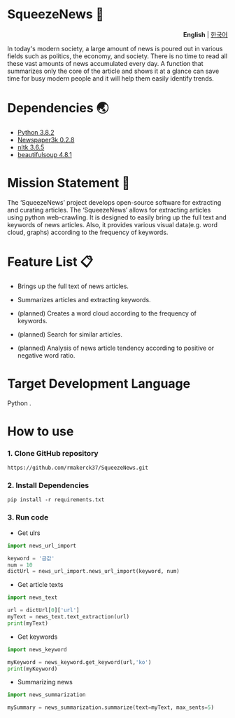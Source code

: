 # SqueezeNews 📖

<p align="right"><b>English</b> |    <a href="https://github.com/rmakerck37/SqueezeNews/blob/main/README_ko.md">한국어</a><p>
In today's modern society, a large amount of news is poured out in various fields such as politics, the economy, and society. There is no time to read all these vast amounts of news accumulated every day.
A function that summarizes only the core of the article and shows it at a glance can save time for busy modern people and it will help them easily identify trends.

# Dependencies 🌏
- [Python 3.8.2](https://www.python.org/downloads/release/python-382/)
- [Newspaper3k 0.2.8](https://github.com/codelucas/newspaper)
- [nltk 3.6.5](https://www.nltk.org/)
- [beautifulsoup 4.8.1](https://beautiful-soup-4.readthedocs.io/en/latest/)

# Mission Statement 📝
The ‘SqueezeNews’ project develops open-source software for extracting and curating articles.
The ‘SqueezeNews’  allows for extracting articles using python web-crawling.
It is designed to easily bring up the full text and keywords of news articles.
Also, it provides various visual data(e.g. word cloud, graphs) according to the frequency of keywords.

# Feature List 📋
  - Brings up the full text of news articles.
  
  - Summarizes articles and extracting keywords.
  
  - (planned) Creates a word cloud according to the frequency of keywords.
  
  - (planned) Search for similar articles.
  
  - (planned) Analysis of news article tendency according to positive or negative word ratio.

# Target Development Language
Python .

# How to use
### 1. Clone GitHub repository
  ```
  https://github.com/rmakerck37/SqueezeNews.git
  ```
  
### 2. Install Dependencies
  ```
  pip install -r requirements.txt
  ```

### 3. Run code
  
  - Get ulrs
  ```python
  import news_url_import
  
  keyword = '금값'
  num = 10
  dictUrl = news_url_import.news_url_import(keyword, num)
 
  ```
  
  - Get article texts
  ```python
  import news_text
  
  url = dictUrl[0]['url']
  myText = news_text.text_extraction(url)
  print(myText)
  ```
  
  - Get keywords
  ```python
  import news_keyword
  
  myKeyword = news_keyword.get_keyword(url,'ko')
  print(myKeyword)
  
  ```
  
  - Summarizing news
  ```python
  import news_summarization
  
  mySummary = news_summarization.summarize(text=myText, max_sents=5)
 
  ```
 
